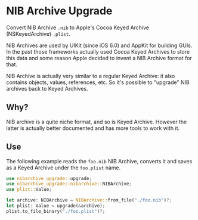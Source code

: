 # NIB Archive Upgrade

Convert NIB Archive `.nib` to Apple's Cocoa Keyed Archive (NSKeyedArchive) `.plist`.

NIB Archives are used by UIKit (since iOS 6.0) and AppKit for building GUIs.
In the past those frameworks actually used Cocoa Keyed Archives to
store this data and some reason Apple decided to invent a NIB Archive format
for that.

NIB Archive is actually very similar to a regular Keyed Archive:
it also contains objects, values, references, etc. So it's possible to "upgrade"
NIB archives back to Keyed Archives.

## Why?

NIB archive is a quite niche format, and so is Keyed Archive. However the latter
is actually better documented and has more tools to work with it.

## Use

The following example reads the `foo.nib` NIB Archive, converts it and saves as
a Keyed Archive under the `foo.plist` name.

```rust
use nibarchive_upgrade::upgrade;
use nibarchive_upgrade::nibarchive::NIBArchive;
use plist::Value;

let archive: NIBArchive = NIBArchive::from_file("./foo.nib")?;
let plist: Value = upgrade(&archive);
plist.to_file_binary("./foo.plist")?;
```
